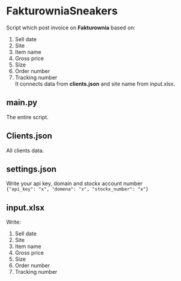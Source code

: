 # FakturowniaSneakers
Script which post invoice on **Fakturownia** based on:
1. Sell date
2. Site
3. Item name
4. Gross price
5. Size
6. Order number
7. Tracking number<br />
It connects data from **clients.json** and site name from input.xlsx.

## main.py
The entire script.

## Clients.json
All clients data.

## settings.json
Write your api key, domain and stockx account number<br />
```{"api_key": "x", "domena": "x", "stockx_number": "x"}```

## input.xlsx
Write:
1. Sell date
2. Site
3. Item name
4. Gross price
5. Size
6. Order number
7. Tracking number